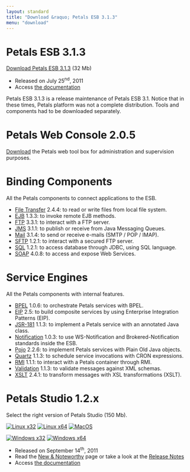 ```yaml
---
layout: standard
title: "Download &raquo; Petals ESB 3.1.3"
menu: "download"
---
```


# Petals ESB 3.1.3

[Download Petals ESB 3.1.3](http://download.petalslink.com/petals-esb/petals-platform-3.1.3.zip "Petals ESB 3.1.3") (32 Mb)

- Released on July 25<sup>nd</sup>, 2011
- Access [the documentation](https://doc.petalslink.com/display/petalsesb31/Petals+ESB+3.1)

Petals ESB 3.1.3 is a release maintenance of Petals ESB 3.1.
Notice that in these times, Petals platform was not a complete distribution. Tools and components
had to be downloaded separately.

# Petals Web Console 2.0.5

[Download](http://download.petalslink.com/petals-webconsole/petals-webconsole-ui-2.0.5.war) the Petals web tool box
for administration and supervision purposes.

# Binding Components

All the Petals components to connect applications to the ESB.

- [File Transfer](http://download.petalslink.com/petals-components/bc/petals-bc-filetransfer-2.4.4.zip) 2.4.4:
to read or write files from local file system.
- [EJB](http://download.petalslink.com/petals-components/bc/petals-bc-ejb-1.3.zip) 1.3.3:
to invoke remote EJB methods.
- [FTP](http://download.petalslink.com/petals-components/bc/petals-bc-ftp-3.3.1.zip) 3.3.1:
to interact with a FTP server.
- [JMS](http://download.petalslink.com/petals-components/bc/petals-bc-jms-3.1.1.zip) 3.1.1:
to publish or receive from Java Messaging Queues.
- [Mail](http://download.petalslink.com/petals-components/bc/petals-bc-mail-3.1.4.zip) 3.1.4:
to send or receive e-mails (SMTP / POP / IMAP).
- [SFTP](http://download.petalslink.com/petals-components/bc/petals-bc-sftp-1.2.1.zip) 1.2.1:
to interact with a secured FTP server.
- [SQL](http://download.petalslink.com/petals-components/bc/petals-bc-sql-1.2.1.zip) 1.2.1:
to access database through JDBC, using SQL language.
- [SOAP](http://download.petalslink.com/petals-components/bc/petals-bc-soap-4.0.8.zip) 4.0.8:
to access and expose Web Services.

# Service Engines

All the Petals components with internal features.

- [BPEL](http://download.petalslink.com/petals-components/se/petals-se-bpel-1.0.6.zip) 1.0.6:
to orchestrate Petals services with BPEL.
- [EIP](http://download.petalslink.com/petals-components/se/petals-se-eip-2.5.zip) 2.5:
to build composite services by using Enterprise Integration Patterns (EIP).
- [JSR-181](http://download.petalslink.com/petals-components/se/petals-se-jsr181-1.1.3.zip) 1.1.3:
to implement a Petals service with an annotated Java class.
- [Notification](http://download.petalslink.com/petals-components/se/petals-se-notification-1.0.3.zip) 1.0.3:
to use WS-Notification and Brokered-Notification standards inside the ESB.
- [Pojo](http://download.petalslink.com/petals-components/se/petals-se-pojo-2.2.6.zip) 2.2.6:
to implement Petals services with Plain Old Java objects.
- [Quartz](http://download.petalslink.com/petals-components/se/petals-se-quartz-1.1.2.zip) 1.1.3:
to schedule service invocations with CRON expressions.
- [RMI](http://download.petalslink.com/petals-components/se/petals-se-rmi-1.1.1.zip) 1.1.1:
to interact with a Petals container through RMI.
- [Validation](http://download.petalslink.com/petals-components/se/petals-se-validation-1.1.3.zip) 1.1.3:
to validate messages against XML schemas.
- [XSLT](http://download.petalslink.com/petals-components/se/petals-se-xslt-2.4.1.zip) 2.4.1:
to transform messages with XSL transformations (XSLT).

# Petals Studio 1.2.x

Select the right version of Petals Studio (150 Mb).

<a href="http://download.petalslink.com/petals-studio/Petals-Studio--1.2.0--linux.gtk.x86.zip"><img alt="Linux x32" src="/resources/images/linux_32.png" /></a>
<a href="http://download.petalslink.com/petals-studio/Petals-Studio--1.2.0--linux.gtk.x86_64.zip"><img alt="Linux x64" src="/resources/images/linux_64.png" /></a>
<a href="http://download.petalslink.com/petals-studio/Petals-Studio--1.2.0--macosx.cocoa.x86_64.zip"><img alt="MacOS" src="/resources/images/mac.png" /></a><br />

<a href="http://download.petalslink.com/petals-studio/Petals-Studio--1.2.0--win32.win32.x86.zip"><img alt="Windows x32" src="/resources/images/windows_32.png"/></a>
<a href="http://download.petalslink.com/petals-studio/Petals-Studio--1.2.0--win32.win32.x86_64.zip"><img alt="Windows x64" src="/resources/images/windows_64.png"/></a>

- Released on September 14<sup>th</sup>, 2011
- Read the [New & Noteworthy](https://doc.petalslink.com/display/petalsstudio12/New+and+Noteworthy) page or take a look at the [Release Notes](https://jira.petalslink.com/secure/ReleaseNote.jspa?projectId=10070&version=10079)
- Access [the documentation](https://doc.petalslink.com/display/petalsstudio12/Petals+Studio+1.2)

